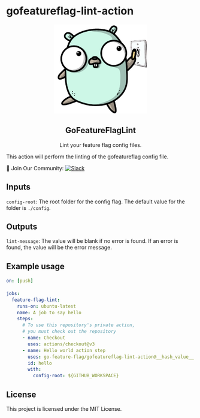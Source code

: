 # gofeatureflag-lint-action

<p align="center">
    <img width="250" height="238" alt="Go Feature Flag" src="https://github.com/thomaspoignant/go-feature-flag/raw/main/logo.png" />
    <h2 align="center">GoFeatureFlagLint</h2>
    <p align="center">Lint your feature flag config files.</p>
</p>

This action will perform the linting of the gofeatureflag config file.

📢 Join Our Community: [![Slack](https://img.shields.io/badge/join-us%20on%20slack-gray.svg?longCache=true&logo=slack&colorB=green)](https://gophers.slack.com/messages/go-feature-flag)

## Inputs

`config-root`: The root folder for the config flag. The default value for the
folder is `./config`.
## Outputs

`lint-message`: The value will be blank if no error is found. If an error is
found, the value will be the error message.
## Example usage

```yaml
on: [push]

jobs:
  feature-flag-lint:
    runs-on: ubuntu-latest
    name: A job to say hello
    steps:
      # To use this repository's private action,
      # you must check out the repository
      - name: Checkout
        uses: actions/checkout@v3
      - name: Hello world action step
        uses: go-feature-flag/gofeatureflag-lint-action@__hash_value__
        id: hello          
        with:
          config-root: ${GITHUB_WORKSPACE}
```

## License

This project is licensed under the MIT License.
